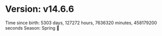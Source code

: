 # Version: v14.6.6
Time since birth: 5303 days, 127272 hours, 7636320 minutes, 458179200 seconds
Season: Spring 🌸

